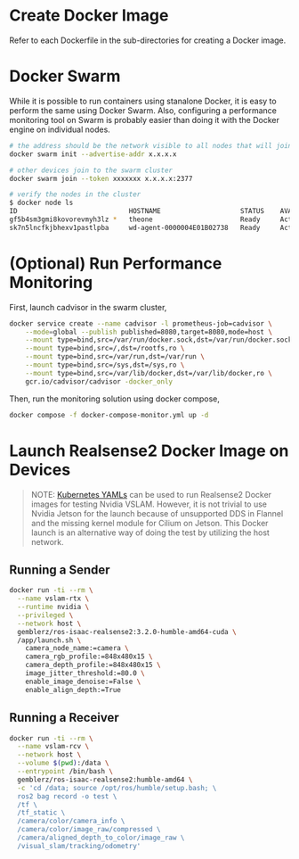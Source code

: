 # Create Docker Image

Refer to each Dockerfile in the sub-directories for creating a Docker image.

# Docker Swarm

While it is possible to run containers using stanalone Docker, it is easy to perform the same using Docker Swarm. Also, configuring a performance monitoring tool on Swarm is probably easier than doing it with the Docker engine on individual nodes.

```bash
# the address should be the network visible to all nodes that will join the swarm.
docker swarm init --advertise-addr x.x.x.x
```

```bash
# other devices join to the swarm cluster
docker swarm join --token xxxxxxx x.x.x.x:2377
```

```bash
# verify the nodes in the cluster
$ docker node ls
ID                            HOSTNAME                    STATUS    AVAILABILITY   MANAGER STATUS   ENGINE VERSION
gf5b4sm3gmi8kovorevmyh3lz *   theone                      Ready     Active         Leader           26.1.3
sk7n5lncfkjbhexv1pastlpba     wd-agent-0000004E01B02738   Ready     Active                          24.0.2
```

# (Optional) Run Performance Monitoring

First, launch cadvisor in the swarm cluster,
```bash
docker service create --name cadvisor -l prometheus-job=cadvisor \
    --mode=global --publish published=8080,target=8080,mode=host \
    --mount type=bind,src=/var/run/docker.sock,dst=/var/run/docker.sock,ro \
    --mount type=bind,src=/,dst=/rootfs,ro \
    --mount type=bind,src=/var/run,dst=/var/run \
    --mount type=bind,src=/sys,dst=/sys,ro \
    --mount type=bind,src=/var/lib/docker,dst=/var/lib/docker,ro \
    gcr.io/cadvisor/cadvisor -docker_only
```

Then, run the monitoring solution using docker compose,
```bash
docker compose -f docker-compose-monitor.yml up -d
```

# Launch Realsense2 Docker Image on Devices

> NOTE: [Kubernetes YAMLs](../kubernetes/) can be used to run Realsense2 Docker images for testing Nvidia VSLAM. However, it is not trivial to use Nvidia Jetson for the launch because of unsupported DDS in Flannel and the missing kernel module for Cilium on Jetson. This Docker launch is an alternative way of doing the test by utilizing the host network.

## Running a Sender

```bash
docker run -ti --rm \
  --name vslam-rtx \
  --runtime nvidia \
  --privileged \
  --network host \
  gemblerz/ros-isaac-realsense2:3.2.0-humble-amd64-cuda \
  /app/launch.sh \
    camera_node_name:=camera \
    camera_rgb_profile:=848x480x15 \
    camera_depth_profile:=848x480x15 \
    image_jitter_threshold:=80.0 \
    enable_image_denoise:=False \
    enable_align_depth:=True
```

## Running a Receiver

```bash
docker run -ti --rm \
  --name vslam-rcv \
  --network host \
  --volume $(pwd):/data \
  --entrypoint /bin/bash \
  gemblerz/ros-isaac-realsense2:humble-amd64 \
  -c 'cd /data; source /opt/ros/humble/setup.bash; \
  ros2 bag record -o test \
  /tf \
  /tf_static \
  /camera/color/camera_info \
  /camera/color/image_raw/compressed \
  /camera/aligned_depth_to_color/image_raw \
  /visual_slam/tracking/odometry'
```